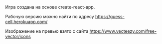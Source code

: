 Игра создана на основе create-react-app.

Рабочую версию можно найти по адресу https://guess-cell.herokuapp.com/

Изображение на превью взято с сайта
https://www.vecteezy.com/free-vector/icons
